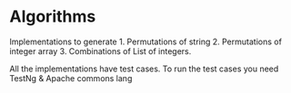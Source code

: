 Algorithms
==========
Implementations to generate 1. Permutations of string 2. Permutations of integer array 3. Combinations of List of integers.

All the implementations have test cases. To run the test cases you need TestNg & Apache commons lang
